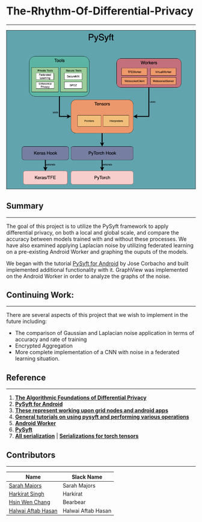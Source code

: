 # The-Rhythm-Of-Differential-Privacy
------------------------------------------------------------------------------

![High-level Architecture](https://raw.githubusercontent.com/OpenMined/PySyft/dev/art/PySyft-Arch.png)

## Summary
------------------------------------------------------------------------------
The goal of this project is to utilize the PySyft framework to apply differential privacy, on both a local and global scale, and compare the accuracy between models trained with and without these processes.  We have also examined applying Laplacian noise by utilizing federated learning on a pre-existing Android Worker and graphing the ouputs of the models.

We began with the tutorial [PySyft for Android](https://towardsdatascience.com/pysyft-android-b28da47a767e) by Jose Corbacho and built implemented additional functionality with it.  GraphView was implemented on the Android Worker in order to analyze the graphs of the noise.

## Continuing Work:
------------------------------------------------------------------------------
There are several aspects of this project that we wish to implement in the future including:
* The comparison of Gaussian and Laplacian noise application in terms of accuracy and rate of training
* Encrypted Aggregation
* More complete implementation of a CNN with noise in a federated learning situation.

## Reference
------------------------------------------------------------------------------

1. [**The Algorithmic Foundations of Differential Privacy**](https://www.cis.upenn.edu/~aaroth/Papers/privacybook.pdf)
1. [**PySyft for Android**](https://towardsdatascience.com/pysyft-android-b28da47a767e)   
2. [**These represent working upon grid nodes and android apps**](https://github.com/OpenMined/Grid/tree/dev/examples/experimental) 
3. [**General tutorials on using pysyft and performing various operations**](https://github.com/OpenMined/PySyft/tree/dev/examples/tutorials)
4. [**Android Worker**](https://github.com/OpenMined/AndroidWorker)
5. [**PySyft**](https://github.com/OpenMined/PySyft)  
7. [**All serialization**](https://github.com/OpenMined/PySyft/blob/887e558fe094f7245421a23c9da65370fde2f121/syft/serde/serde.py) |   [**Serializations for torch tensors**](https://github.com/OpenMined/PySyft/blob/887e558fe094f7245421a23c9da65370fde2f121/syft/serde/torch_serde.py)


## Contributors   
------------------------------------------------------------------------------

| Name | Slack Name |
| ------------------------- | ------------------------- |
| [Sarah Majors](https://github.com/sfmajors373) | Sarah Majors | 
| [Harkirat Singh](https://github.com/Harkirat155) | Harkirat |
| [Hsin Wen Chang](https://github.com/Polarbeargo) | Bearbear |
| [Halwai Aftab Hasan](https://github.com/ahkhalwai) | Halwai Aftab Hasan |

